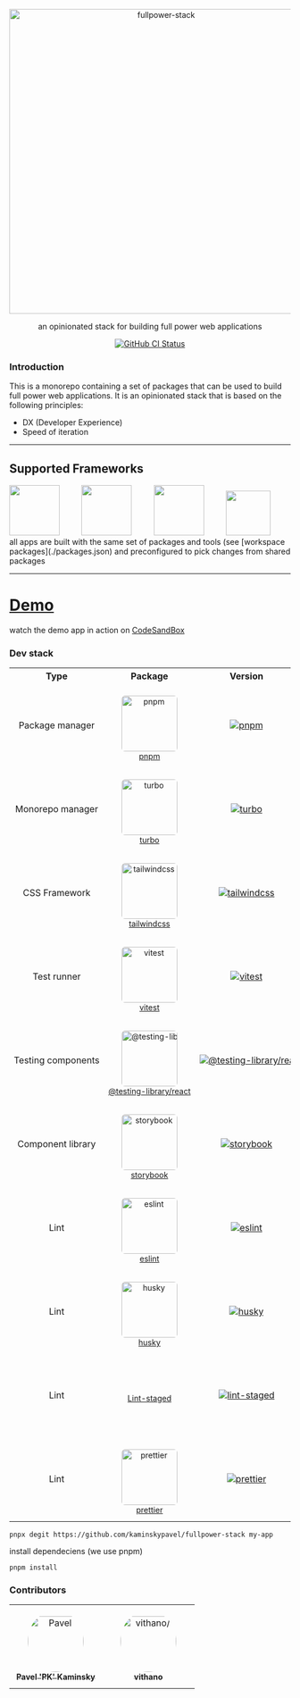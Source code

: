 <p align="center">
  <a href="https://github.com/kaminskypavel/fullpower-stack">
    <img alt="fullpower-stack" src="./docs/logo.png" width="546">
  </a>
</p>

<p align="center">
  an opinionated stack for building full power web applications  
</p>

<p align="center">
  <a href="https://github.com/kaminskypavel/fullpower-stack/actions/workflows/ci.yml"><img alt="GitHub CI Status" src="https://github.com/kaminskypavel/fullpower-stack/actions/workflows/ci.yml/badge.svg"></a>
</p>

### Introduction

This is a monorepo containing a set of packages that can be used to build full power web applications. It is an opinionated stack that is based on the following principles:

- DX (Developer Experience)
- Speed of iteration

---

## Supported Frameworks

<div>
  <a href="https://nextjs.org/docs"><img alt="" aria-label="Next JS" src="./docs/apps/nextjs.svg" height="90"/></a>
  <span aria-hidden>&nbsp;&nbsp;&nbsp;&nbsp;&nbsp;&nbsp;&nbsp;&nbsp;</span>
  <a href="https://vitejs.dev/guide"><img alt="" aria-label="Vite" src="./docs/apps/vite.svg" height="90"/></a>
  <span aria-hidden>&nbsp;&nbsp;&nbsp;&nbsp;&nbsp;&nbsp;&nbsp;&nbsp;</span>
  <a href="https://remix.run/docs/en/v1"><img alt="" aria-label="Remix" src="./docs/apps/remix.png" height="90"/></a>
  <span aria-hidden>&nbsp;&nbsp;&nbsp;&nbsp;&nbsp;&nbsp;&nbsp;&nbsp;</span>
  <a href="https://docs.astro.build/en/getting-started"><img alt="" aria-label="Astro" src="./docs/apps/astro.svg" height="80"/></a>
</div>
all apps are built with the same set of packages and tools (see [workspace packages](./packages.json)
and preconfigured to pick changes from shared packages

---

# [Demo](https://codesandbox.io/p/github/kaminskypavel/fullpower-stack/master?file=%2FREADME.md)

watch the demo app in action on [CodeSandBox](https://codesandbox.io/p/github/kaminskypavel/fullpower-stack/master?file=%2FREADME.md)

### Dev stack

<table>
<tr>
    <th style="text-align:center;">Type</th>
    <th style="text-align:center;">Package</th>
    <th style="text-align:center;">Version</th>

</tr>
<tr style="padding-top:10px;">
    <td style="text-align:center;white-space: nowrap; width: 150.0px; height: 150.0px">
        Package manager
    </td>
    <td style="text-align:center;white-space: nowrap; width: 150.0px; height: 150.0px">
        <a style="display: inline-flex;align-items: center;padding-top:10px;
    flex-direction: column; font-size:14px" aria-label="pnpm" href="https://pnpm.io">
            <img style="border-radius:6px;width:100px;height:100px; " src="https://avatars.githubusercontent.com/u/21320719?s=200&v=4" alt="pnpm"/>
                pnpm
        </a>
    </td>
    <td style="text-align:center;white-space: nowrap; width: 150.0px; height: 150.0px">
        <a aria-label="NPM Version" href="https://www.npmjs.com/package/pnpm">
            <img src="https://img.shields.io/badge/7.14.2-brightgreen" alt="pnpm"/>
        </a>
    </td>

    
</tr>
<tr style="padding-top:10px;">
    <td style="text-align:center;white-space: nowrap; width: 150.0px; height: 150.0px">
        Monorepo manager
    </td>
    <td style="text-align:center;white-space: nowrap; width: 150.0px; height: 150.0px">
        <a style="display: inline-flex;align-items: center;padding-top:10px;
    flex-direction: column; font-size:14px" aria-label="turbo" href="https://turborepo.org/docs">
            <img style="border-radius:6px;width:100px;height:100px; " src="https://user-images.githubusercontent.com/4060187/196936104-5797972c-ab10-4834-bd61-0d1e5f442c9c.png" alt="turbo"/>
                turbo
        </a>
    </td>
    <td style="text-align:center;white-space: nowrap; width: 150.0px; height: 150.0px">
        <a aria-label="NPM Version" href="https://www.npmjs.com/package/turbo">
            <img src="https://img.shields.io/badge/1.6.3-brightgreen" alt="turbo"/>
        </a>
    </td>

    
</tr>
<tr style="padding-top:10px;">
    <td style="text-align:center;white-space: nowrap; width: 150.0px; height: 150.0px">
        CSS Framework
    </td>
    <td style="text-align:center;white-space: nowrap; width: 150.0px; height: 150.0px">
        <a style="display: inline-flex;align-items: center;padding-top:10px;
    flex-direction: column; font-size:14px" aria-label="tailwindcss" href="https://tailwindcss.com/docs/installation">
            <img style="border-radius:6px;width:100px;height:100px; " src="https://avatars.githubusercontent.com/u/67109815?s=200&v=4" alt="tailwindcss"/>
                tailwindcss
        </a>
    </td>
    <td style="text-align:center;white-space: nowrap; width: 150.0px; height: 150.0px">
        <a aria-label="NPM Version" href="https://www.npmjs.com/package/tailwindcss">
            <img src="https://img.shields.io/badge/3.2.1-brightgreen" alt="tailwindcss"/>
        </a>
    </td>

    
</tr>
<tr style="padding-top:10px;">
    <td style="text-align:center;white-space: nowrap; width: 150.0px; height: 150.0px">
        Test runner
    </td>
    <td style="text-align:center;white-space: nowrap; width: 150.0px; height: 150.0px">
        <a style="display: inline-flex;align-items: center;padding-top:10px;
    flex-direction: column; font-size:14px" aria-label="vitest" href="https://vitest.dev/">
            <img style="border-radius:6px;width:100px;height:100px; " src="https://avatars.githubusercontent.com/u/95747107?s=200&v=4" alt="vitest"/>
                vitest
        </a>
    </td>
    <td style="text-align:center;white-space: nowrap; width: 150.0px; height: 150.0px">
        <a aria-label="NPM Version" href="https://www.npmjs.com/package/vitest">
            <img src="https://img.shields.io/badge/0.25.5-brightgreen" alt="vitest"/>
        </a>
    </td>

    
</tr>
<tr style="padding-top:10px;">
    <td style="text-align:center;white-space: nowrap; width: 150.0px; height: 150.0px">
        Testing components
    </td>
    <td style="text-align:center;white-space: nowrap; width: 150.0px; height: 150.0px">
        <a style="display: inline-flex;align-items: center;padding-top:10px;
    flex-direction: column; font-size:14px" aria-label="@testing-library/react" href="https://testing-library.com/docs/react-testing-library/intro/">
            <img style="border-radius:6px;width:100px;height:100px; " src="https://avatars.githubusercontent.com/u/49996085?s=200&v=4" alt="@testing-library/react"/>
                @testing-library/react
        </a>
    </td>
    <td style="text-align:center;white-space: nowrap; width: 150.0px; height: 150.0px">
        <a aria-label="NPM Version" href="https://www.npmjs.com/package/@testing-library/react">
            <img src="https://img.shields.io/badge/13.4.0-brightgreen" alt="@testing-library/react"/>
        </a>
    </td>

    
</tr>
<tr style="padding-top:10px;">
    <td style="text-align:center;white-space: nowrap; width: 150.0px; height: 150.0px">
        Component library
    </td>
    <td style="text-align:center;white-space: nowrap; width: 150.0px; height: 150.0px">
        <a style="display: inline-flex;align-items: center;padding-top:10px;
    flex-direction: column; font-size:14px" aria-label="storybook" href="https://storybook.js.org/docs/react/get-started/introduction">
            <img style="border-radius:6px;width:100px;height:100px; " src="https://avatars.githubusercontent.com/u/22632046?s=200&v=4" alt="storybook"/>
                storybook
        </a>
    </td>
    <td style="text-align:center;white-space: nowrap; width: 150.0px; height: 150.0px">
        <a aria-label="NPM Version" href="https://www.npmjs.com/package/storybook">
            <img src="https://img.shields.io/badge/7.0.0alpha.54-brightgreen" alt="storybook"/>
        </a>
    </td>

    
</tr>
<tr style="padding-top:10px;">
    <td style="text-align:center;white-space: nowrap; width: 150.0px; height: 150.0px">
        Lint
    </td>
    <td style="text-align:center;white-space: nowrap; width: 150.0px; height: 150.0px">
        <a style="display: inline-flex;align-items: center;padding-top:10px;
    flex-direction: column; font-size:14px" aria-label="eslint" href="https://eslint.org/docs/user-guide/getting-started">
            <img style="border-radius:6px;width:100px;height:100px; " src="https://avatars.githubusercontent.com/u/6019716?s=200&v=4" alt="eslint"/>
                eslint
        </a>
    </td>
    <td style="text-align:center;white-space: nowrap; width: 150.0px; height: 150.0px">
        <a aria-label="NPM Version" href="https://www.npmjs.com/package/eslint">
            <img src="https://img.shields.io/badge/7.32.0-yellow" alt="eslint"/>
        </a>
    </td>

    
</tr>
<tr style="padding-top:10px;">
    <td style="text-align:center;white-space: nowrap; width: 150.0px; height: 150.0px">
        Lint
    </td>
    <td style="text-align:center;white-space: nowrap; width: 150.0px; height: 150.0px">
        <a style="display: inline-flex;align-items: center;padding-top:10px;
    flex-direction: column; font-size:14px" aria-label="husky" href="https://typicode.github.io/husky/">
            <img style="border-radius:6px;width:100px;height:100px; " src="https://res.cloudinary.com/practicaldev/image/fetch/s--3HkALzIp--/c_imagga_scale,f_auto,fl_progressive,h_420,q_auto,w_1000/https://dev-to-uploads.s3.amazonaws.com/uploads/articles/v67mrvpgrqg19k3ifgll.png" alt="husky"/>
                husky
        </a>
    </td>
    <td style="text-align:center;white-space: nowrap; width: 150.0px; height: 150.0px">
        <a aria-label="NPM Version" href="https://www.npmjs.com/package/husky">
            <img src="https://img.shields.io/badge/8.0.1-brightgreen" alt="husky"/>
        </a>
    </td>

    
</tr>
<tr style="padding-top:10px;">
    <td style="text-align:center;white-space: nowrap; width: 150.0px; height: 150.0px">
        Lint
    </td>
    <td style="text-align:center;white-space: nowrap; width: 150.0px; height: 150.0px">
        <a style="display: inline-flex;align-items: center;padding-top:10px;
    flex-direction: column; font-size:14px" aria-label="lint-staged" href="https://github.com/okonet/lint-staged">
            Lint-staged
        </a>
    </td>
    <td style="text-align:center;white-space: nowrap; width: 150.0px; height: 150.0px">
        <a aria-label="NPM Version" href="https://www.npmjs.com/package/lint-staged">
            <img src="https://img.shields.io/badge/13.0.3-brightgreen" alt="lint-staged"/>
        </a>
    </td>

    
</tr>
<tr style="padding-top:10px;">
    <td style="text-align:center;white-space: nowrap; width: 150.0px; height: 150.0px">
        Lint
    </td>
    <td style="text-align:center;white-space: nowrap; width: 150.0px; height: 150.0px">
        <a style="display: inline-flex;align-items: center;padding-top:10px;
    flex-direction: column; font-size:14px" aria-label="prettier" href="https://prettier.io/docs/en/index.html">
            <img style="border-radius:6px;width:100px;height:100px; " src="https://avatars.githubusercontent.com/u/25822731?s=200&v=4" alt="prettier"/>
                prettier
        </a>
    </td>
    <td style="text-align:center;white-space: nowrap; width: 150.0px; height: 150.0px">
        <a aria-label="NPM Version" href="https://www.npmjs.com/package/prettier">
            <img src="https://img.shields.io/badge/2.7.1-brightgreen" alt="prettier"/>
        </a>
    </td>

    
</tr>
</table>

```
pnpx degit https://github.com/kaminskypavel/fullpower-stack my-app
```

install dependeciens (we use pnpm)

```
pnpm install
```

### Contributors

<table>
<tr>
    <td align="center" style="word-wrap: break-word; width: 150.0; height: 150.0">
        <a href=https://github.com/kaminskypavel>
            <img src=https://avatars.githubusercontent.com/u/4253088?v=4 width="100;"  style="border-radius:50%;align-items:center;justify-content:center;overflow:hidden;padding-top:10px" alt=Pavel 'PK' Kaminsky/>
            <br />
            <sub style="font-size:14px"><b>Pavel 'PK' Kaminsky</b></sub>
        </a>
    </td>
    <td align="center" style="word-wrap: break-word; width: 150.0; height: 150.0">
        <a href=https://github.com/vithano>
            <img src=https://avatars.githubusercontent.com/u/11342649?v=4 width="100;"  style="border-radius:50%;align-items:center;justify-content:center;overflow:hidden;padding-top:10px" alt=vithano/>
            <br />
            <sub style="font-size:14px"><b>vithano</b></sub>
        </a>
    </td>